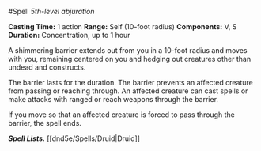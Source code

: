 #Spell
*5th-level abjuration*

**Casting Time:** 1 action
**Range:** Self (10-foot radius)
**Components:** V, S
**Duration:** Concentration, up to 1 hour

A shimmering barrier extends out from you in a 10-foot radius and moves with you, remaining centered on you and hedging out creatures other than undead and constructs.

The barrier lasts for the duration. The barrier prevents an affected creature from passing or reaching through. An affected creature can cast spells or make attacks with ranged or reach weapons through the barrier.

If you move so that an affected creature is forced to pass through the barrier, the spell ends.

***Spell Lists.*** [[dnd5e/Spells/Druid\|Druid]]